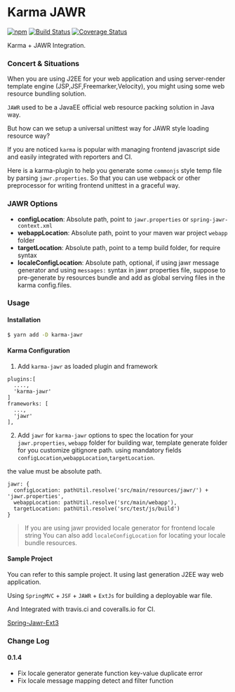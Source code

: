 # Karma JAWR

[![npm](https://img.shields.io/npm/v/karma-jawr.svg)](https://www.npmjs.com/package/karma-jawr)
[![Build Status](https://travis-ci.org/Aquariuslt/karma-jawr.svg?branch=master)](https://travis-ci.org/Aquariuslt/karma-jawr)
[![Coverage Status](https://coveralls.io/repos/github/Aquariuslt/karma-jawr/badge.svg?branch=master)](https://coveralls.io/github/Aquariuslt/karma-jawr?branch=master)


Karma + JAWR Integration.

### Concert & Situations

When you are using J2EE for your web application and using server-render template engine (JSP,JSF,Freemarker,Velocity), you might using some web resource bundling solution.

`JAWR` used to be a JavaEE official web resource packing solution in Java way.

But how can we setup a universal unittest way for JAWR style loading resource way?

If you are noticed `karma` is popular with managing frontend javascript side and easily integrated with reporters and CI.

Here is a karma-plugin to help you generate some `commonjs` style temp file by parsing `jawr.properties`.
So that you can use webpack or other preprocessor for writing frontend unittest in a graceful way.



### JAWR Options

- **configLocation**: Absolute path, point to `jawr.properties` or `spring-jawr-context.xml`
- **webappLocation**: Absolute path, point to your maven war project `webapp` folder
- **targetLocation**: Absolute path, point to a temp build folder, for require syntax
- **localeConfigLocation**: Absolute path, optional, if using jawr message generator and using `messages:` 
syntax in jawr properties file, suppose to pre-generate by resources bundle and add as global serving files in the karma config.files.


### Usage

#### Installation

```bash
$ yarn add -D karma-jawr
```


#### Karma Configuration
1. Add `karma-jawr` as loaded plugin and framework

```
plugins:[
  ....,
  'karma-jawr'
]
frameworks: [
  ...,
  'jawr'
],
```

2. Add `jawr` for `karma-jawr` options
to spec the location for your `jawr.properties`, `webapp` folder for building war, template generate folder for you customize gitignore path.
using mandatory fields `configLocation`,`webappLocation`,`targetLocation`.

the value must be absolute path.
```
jawr: {
  configLocation: pathUtil.resolve('src/main/resources/jawr/') + 'jawr.properties',
  webappLocation: pathUtil.resolve('src/main/webapp'),
  targetLocation: pathUtil.resolve('src/test/js/build')
}
```

> If you are using jawr provided locale generator for frontend locale string
> You can also add `localeConfigLocation` for locating your locale bundle resources.

#### Sample Project 

You can refer to this sample project.
It using last generation J2EE way web application.

Using `SpringMVC` + `JSF` + `JAWR` + `ExtJs` for building a deployable war file.

And Integrated with travis.ci and coveralls.io for CI.

[Spring-Jawr-Ext3](https://github.com/Aquariuslt/spring-jawr-ext)



### Change Log

#### 0.1.4

- Fix locale generator generate function key-value duplicate error
- Fix locale message mapping detect and filter function
